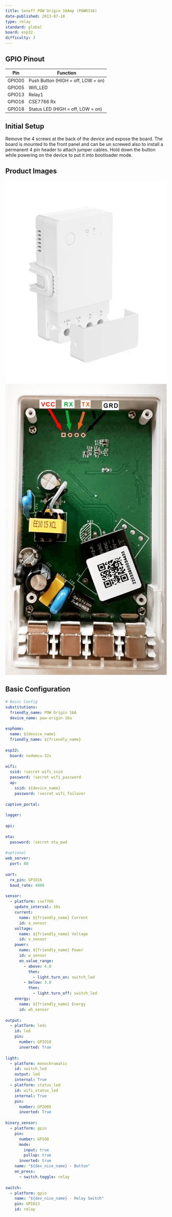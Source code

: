 ```yaml
---
title: Sonoff POW Origin 16Amp (POWR316)
date-published: 2013-07-18
type: relay
standard: global
board: esp32
difficulty: 3
---
```


## GPIO Pinout

| Pin    | Function                           |
| ------ | ---------------------------------- |
| GPIO00 | Push Button (HIGH = off, LOW = on) |
| GPIO05 | Wifi_LED                           |
| GPIO13 | Relay1                             |
| GPIO16 | CSE7766 Rx                         |
| GPIO18 | Status LED (HIGH = off, LOW = on)  |

## Initial Setup

Remove the 4 screws at the back of the device and expose the board. The board is mounted to the front panel and can be un screwed also to install a permanent 4 pin header to attach jumper cables. Hold down the button while powering on the device to put it into bootloader mode.

## Product Images

![Sonoff POw Origin 16Amp External](sonoff-POWR316-external.png "Sonoff POW Origin 16Amp External")
![Sonoff POw Origin 16Amp Internal with labels](sonoff-POWR316-internal-labels.png "Sonoff POW Origin 16Amp Internal with labels")

## Basic Configuration

```yaml
# Basic Config
substitutions:
  friendly_name: POW Origin 16A
  device_name: pow-origin-16a

esphome:
  name: ${device_name}
  friendly_name: ${friendly_name}
  
esp32:
  board: nodemcu-32s

wifi:
  ssid: !secret wifi_ssid
  password: !secret wifi_password
  ap:
    ssid: ${device_name}
    password: !secret wifi_failover

captive_portal:

logger:

api:

ota:
  password: !secret ota_pwd

#optional
web_server:
  port: 80

uart:
  rx_pin: GPIO16
  baud_rate: 4800
  
sensor:
  - platform: cse7766
    update_interval: 10s
    current:
      name: ${friendly_name} Current
      id: a_sensor
    voltage:
      name: ${friendly_name} Voltage
      id: v_sensor
    power:
      name: ${friendly_name} Power
      id: w_sensor
      on_value_range:
        - above: 4.0
          then:
            - light.turn_on: switch_led
        - below: 3.0
          then:
            - light.turn_off: switch_led
    energy:
      name: ${friendly_name} Energy
      id: wh_sensor

output:
  - platform: ledc
    id: led
    pin:
      number: GPIO18
      inverted: True

light:
  - platform: monochromatic
    id: switch_led
    output: led
    internal: True
  - platform: status_led
    id: wifi_status_led
    internal: True
    pin:
      number: GPIO05
      inverted: True

binary_sensor:
  - platform: gpio
    pin:
      number: GPIO0
      mode:
        input: true
        pullup: true
      inverted: true
    name: "${dev_nice_name} - Button"
    on_press:
      - switch.toggle: relay

switch:
  - platform: gpio
    name: "${dev_nice_name} - Relay Switch"
    pin: GPIO13
    id: relay
```
